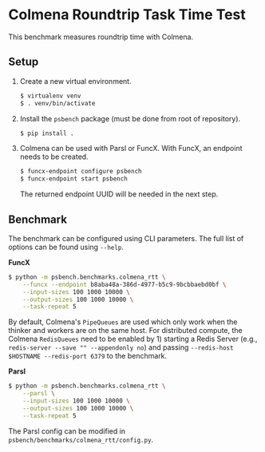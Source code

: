 # Colmena Roundtrip Task Time Test

This benchmark measures roundtrip time with Colmena.

## Setup

1. Create a new virtual environment.
   ```bash
   $ virtualenv venv
   $ . venv/bin/activate
   ```
2. Install the `psbench` package (must be done from root of repository).
   ```bash
   $ pip install .
   ```
3. Colmena can be used with Parsl or FuncX. With FuncX, an endpoint needs to be created.
   ```bash
   $ funcx-endpoint configure psbench
   $ funcx-endpoint start psbench
   ```
   The returned endpoint UUID will be needed in the next step.

## Benchmark

The benchmark can be configured using CLI parameters.
The full list of options can be found using `--help`.

**FuncX**
```bash
$ python -m psbench.benchmarks.colmena_rtt \
    --funcx --endpoint b8aba48a-386d-4977-b5c9-9bcbbaebd0bf \
    --input-sizes 100 1000 10000 \
    --output-sizes 100 1000 10000 \
    --task-repeat 5
```

By default, Colmena's `PipeQueues` are used which only work when the thinker and workers are on the same host.
For distributed compute, the Colmena `RedisQueues` need to be enabled by 1) starting a Redis Server (e.g., `redis-server --save "" --appendonly no`) and passing `--redis-host $HOSTNAME --redis-port 6379` to the benchmark.

**Parsl**
```bash
$ python -m psbench.benchmarks.colmena_rtt \
    --parsl \
    --input-sizes 100 1000 10000 \
    --output-sizes 100 1000 10000 \
    --task-repeat 5
```
The Parsl config can be modified in `psbench/benchmarks/colmena_rtt/config.py`.

